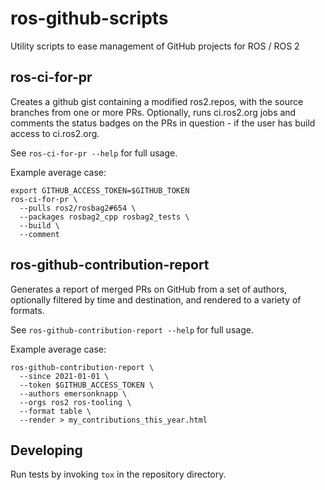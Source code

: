 # ros-github-scripts
Utility scripts to ease management of GitHub projects for ROS / ROS 2

## ros-ci-for-pr

Creates a github gist containing a modified ros2.repos, with the source branches from one or more PRs.
Optionally, runs ci.ros2.org jobs and comments the status badges on the PRs in question - if the user has build access to ci.ros2.org.

See `ros-ci-for-pr --help` for full usage.

Example average case:

```
export GITHUB_ACCESS_TOKEN=$GITHUB_TOKEN
ros-ci-for-pr \
  --pulls ros2/rosbag2#654 \
  --packages rosbag2_cpp rosbag2_tests \
  --build \
  --comment
```


## ros-github-contribution-report

Generates a report of merged PRs on GitHub from a set of authors, optionally filtered by time and destination, and rendered to a variety of formats.

See `ros-github-contribution-report --help` for full usage.

Example average case:

```
ros-github-contribution-report \
  --since 2021-01-01 \
  --token $GITHUB_ACCESS_TOKEN \
  --authors emersonknapp \
  --orgs ros2 ros-tooling \
  --format table \
  --render > my_contributions_this_year.html
```



## Developing

Run tests by invoking `tox` in the repository directory.
